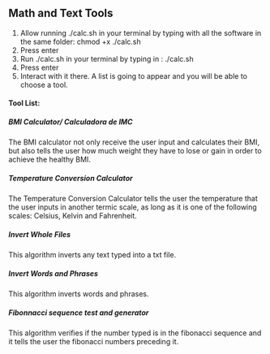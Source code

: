 ## Math and Text Tools

1. Allow running ./calc.sh in your terminal by typing with all the software in the same folder:
chmod +x ./calc.sh
2. Press enter
3. Run ./calc.sh in your terminal by typing in :
   ./calc.sh
4. Press enter
5.  Interact with it there. A list is going to appear and you will be able to choose a tool.

#### Tool List:


##### BMI Calculator/ Calculadora de IMC

The BMI calculator not only receive the user input and calculates their BMI, but also tells the user how much weight they have to lose or gain in order to achieve the healthy BMI.

##### Temperature Conversion Calculator

The Temperature Conversion Calculator tells the user the temperature that the user inputs in another termic scale, as long as it is one of the following scales: Celsius, Kelvin and Fahrenheit.

##### Invert Whole Files

This algorithm inverts any text typed into a txt file.

##### Invert Words and Phrases

This algorithm inverts words and phrases.


##### Fibonnacci sequence test and generator

This algorithm verifies if the number typed is in the fibonacci sequence and it tells the user the fibonacci numbers preceding it.
   
